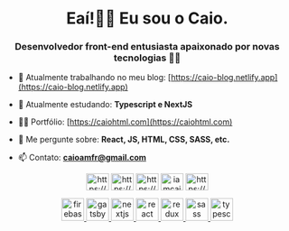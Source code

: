<h1 align="center">Eaí!✌🏼 Eu sou o Caio.</h1>
<h3 align="center">Desenvolvedor front-end entusiasta apaixonado por novas tecnologias 💜🚀</h3>

- 🔭 Atualmente trabalhando no meu blog: [https://caio-blog.netlify.app](https://caio-blog.netlify.app)

- 🌱 Atualmente estudando: **Typescript e NextJS**

- 👨‍💻 Portfólio: [https://caiohtml.com](https://caiohtml.com)

- 💬 Me pergunte sobre: **React, JS, HTML, CSS, SASS, etc.**

- 📫 Contato: **caioamfr@gmail.com**


<p align="center">
<a href="https://codepen.io/https://codepen.io/caioaugusto" target="blank"><img align="center" src="https://cdn.jsdelivr.net/npm/simple-icons@3.0.1/icons/codepen.svg" alt="https://codepen.io/caioaugusto" height="30" width="40" /></a>
<a href="https://linkedin.com/in/https://www.linkedin.com/in/caio-augustoo/" target="blank"><img align="center" src="https://cdn.jsdelivr.net/npm/simple-icons@3.0.1/icons/linkedin.svg" alt="https://www.linkedin.com/in/caio-augustoo/" height="30" width="40" /></a>
<a href="https://fb.com/https://www.facebook.com/caioskt2k/" target="blank"><img align="center" src="https://cdn.jsdelivr.net/npm/simple-icons@3.0.1/icons/facebook.svg" alt="https://www.facebook.com/caioskt2k/" height="30" width="40" /></a>
<a href="https://instagram.com/iamcaio_a" target="blank"><img align="center" src="https://cdn.jsdelivr.net/npm/simple-icons@3.0.1/icons/instagram.svg" alt="iamcaio_a" height="30" width="40" /></a>
<a href="https://www.behance.net/https://www.behance.net/caioaugusto10" target="blank"><img align="center" src="https://cdn.jsdelivr.net/npm/simple-icons@3.0.1/icons/behance.svg" alt="https://www.behance.net/caioaugusto10" height="30" width="40" /></a>
</p>

<p align="center"> <a href="https://firebase.google.com/" target="_blank"> <img src="https://www.vectorlogo.zone/logos/firebase/firebase-icon.svg" alt="firebase" width="40" height="40"/> </a> <a href="https://www.gatsbyjs.com/" target="_blank"> <img src="https://www.vectorlogo.zone/logos/gatsbyjs/gatsbyjs-icon.svg" alt="gatsby" width="40" height="40"/> </a> <a href="https://nextjs.org/" target="_blank"> <img src="https://cdn.worldvectorlogo.com/logos/nextjs-3.svg" alt="nextjs" width="40" height="40"/> </a> <a href="https://reactjs.org/" target="_blank"> <img src="https://devicons.github.io/devicon/devicon.git/icons/react/react-original-wordmark.svg" alt="react" width="40" height="40"/> </a> <a href="https://redux.js.org" target="_blank"> <img src="https://devicons.github.io/devicon/devicon.git/icons/redux/redux-original.svg" alt="redux" width="40" height="40"/> </a> <a href="https://sass-lang.com" target="_blank"> <img src="https://devicons.github.io/devicon/devicon.git/icons/sass/sass-original.svg" alt="sass" width="40" height="40"/> </a> <a href="https://www.typescriptlang.org/" target="_blank"> <img src="https://devicons.github.io/devicon/devicon.git/icons/typescript/typescript-original.svg" alt="typescript" width="40" height="40"/> </a> </p>
